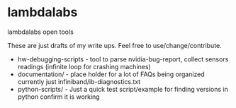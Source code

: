 # lambdalabs
lambdalabs open tools

These are just drafts of my write ups.  Feel free to use/change/contribute.

* hw-debugging-scripts - tool to parse nvidia-bug-report, collect sensors readings (infinite loop  for crashing machines)
* documentation/ - place holder for a lot of FAQs being organized currently just infiniband/ib-diagnostics.txt
* python-scripts/ - Just a quick test script/example for finding versions in python confirm it is working
